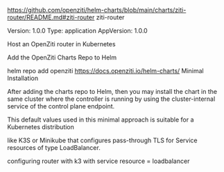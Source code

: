 https://github.com/openziti/helm-charts/blob/main/charts/ziti-router/README.md#ziti-router
ziti-router

Version: 1.0.0 Type: application AppVersion: 1.0.0

Host an OpenZiti router in Kubernetes

Add the OpenZiti Charts Repo to Helm

helm repo add openziti https://docs.openziti.io/helm-charts/
Minimal Installation

After adding the charts repo to Helm, then you may install the chart in the same cluster where the controller is running by using the cluster-internal service of the control plane endpoint. 

This default values used in this minimal approach is suitable for a Kubernetes distribution 

like K3S or Minikube that configures pass-through TLS for Service resources of type LoadBalancer.

configuring router with k3 with service resource = loadbalancer